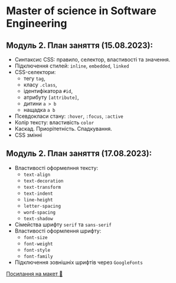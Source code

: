 # Master of science in Software Engineering

## Модуль 2. План заняття (15.08.2023):

- Синтаксис CSS: правило, селектор, властивості та значення.
- Підключення стилей: `inline`, `embedded`, `linked`
- CSS-селектори:
  - тегу `tag`,
  - класу `.class`,
  - ідентифікатора `#id`,
  - атрибуту `[attribute]`,
  - дитини `a > b`
  - нащадка `a b`
- Псевдокласи стану: `:hover`, `:focus`, `:active`
- Колір тексту: властивість `color`
- Каскад. Приорітетність. Спадкування.
- CSS змінні

## Модуль 2. План заняття (17.08.2023):

- Властивості оформелння тексту:
  - `text-align`
  - `text-decoration`
  - `text-transform`
  - `text-indent`
  - `line-height`
  - `letter-spacing`
  - `word-spacing`
  - `text-shadow`
- Сімейства шрифту `serif` та `sans-serif`
- Властивості оформлення шрифту:
  - `font-size`
  - `font-weight`
  - `font-style`
  - `font-family`
- Підключення зовнішніх шрифтів через `GoogleFonts`

[Посилання на макет 🍫](https://www.figma.com/file/SHNrA7r9RBXLqDUVYZjL1g/Simply-Chocolate?type=design&node-id=1%3A9&mode=design&t=foK1iyi0zXTCXHaq-1)
